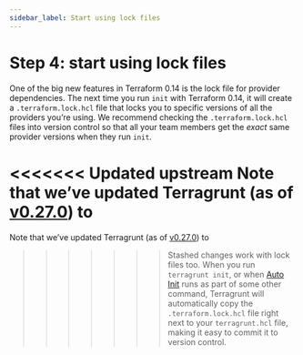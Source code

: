 ```yaml
---
sidebar_label: Start using lock files
---
```


# Step 4: start using lock files

One of the big new features in Terraform 0.14 is the lock file for provider dependencies. The next time you run `init`
with Terraform 0.14, it will create a `.terraform.lock.hcl` file that locks you to specific versions of all the
providers you’re using. We recommend checking the `.terraform.lock.hcl` files into version control so that all your
team members get the _exact_ same provider versions when they run `init`.

<<<<<<< Updated upstream
Note that we’ve updated Terragrunt (as of [v0.27.0](https://github.com/tnn-gruntwork-io/terragrunt/releases/tag/v0.27.0)) to
=======
Note that we’ve updated Terragrunt (as of [v0.27.0](https://github.com/tnn-gruntwork-io/terragrunt/releases/tag/v0.27.0)) to
>>>>>>> Stashed changes
work with lock files too. When you run `terragrunt init`, or when
[Auto Init](https://terragrunt.gruntwork.io/docs/features/auto-init/) runs as part of some other command, Terragrunt will
automatically copy the `.terraform.lock.hcl` file right next to your `terragrunt.hcl` file, making it easy to commit it
to version control.
